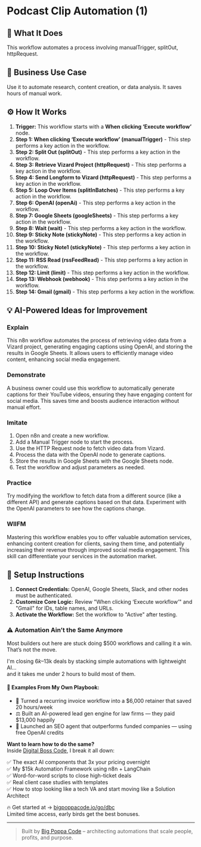 # Podcast Clip Automation (1)

## 🚀 What It Does
This workflow automates a process involving manualTrigger, splitOut, httpRequest.

## 💼 Business Use Case
Use it to automate research, content creation, or data analysis. It saves hours of manual work.

## ⚙️ How It Works
1.  **Trigger:** This workflow starts with a **When clicking ‘Execute workflow’** node.
2. **Step 1: When clicking ‘Execute workflow’ (manualTrigger)** - This step performs a key action in the workflow.
3. **Step 2: Split Out (splitOut)** - This step performs a key action in the workflow.
4. **Step 3: Retrieve Vizard Project (httpRequest)** - This step performs a key action in the workflow.
5. **Step 4: Send Longform to Vizard (httpRequest)** - This step performs a key action in the workflow.
6. **Step 5: Loop Over Items (splitInBatches)** - This step performs a key action in the workflow.
7. **Step 6: OpenAI (openAi)** - This step performs a key action in the workflow.
8. **Step 7: Google Sheets (googleSheets)** - This step performs a key action in the workflow.
9. **Step 8: Wait (wait)** - This step performs a key action in the workflow.
10. **Step 9: Sticky Note (stickyNote)** - This step performs a key action in the workflow.
11. **Step 10: Sticky Note1 (stickyNote)** - This step performs a key action in the workflow.
12. **Step 11: RSS Read (rssFeedRead)** - This step performs a key action in the workflow.
13. **Step 12: Limit (limit)** - This step performs a key action in the workflow.
14. **Step 13: Webhook (webhook)** - This step performs a key action in the workflow.
15. **Step 14: Gmail (gmail)** - This step performs a key action in the workflow.

## 💡 AI-Powered Ideas for Improvement
### Explain
This n8n workflow automates the process of retrieving video data from a Vizard project, generating engaging captions using OpenAI, and storing the results in Google Sheets. It allows users to efficiently manage video content, enhancing social media engagement.

### Demonstrate
A business owner could use this workflow to automatically generate captions for their YouTube videos, ensuring they have engaging content for social media. This saves time and boosts audience interaction without manual effort.

### Imitate
1. Open n8n and create a new workflow.
2. Add a Manual Trigger node to start the process.
3. Use the HTTP Request node to fetch video data from Vizard.
4. Process the data with the OpenAI node to generate captions.
5. Store the results in Google Sheets with the Google Sheets node.
6. Test the workflow and adjust parameters as needed.

### Practice
Try modifying the workflow to fetch data from a different source (like a different API) and generate captions based on that data. Experiment with the OpenAI parameters to see how the captions change.

### WIIFM
Mastering this workflow enables you to offer valuable automation services, enhancing content creation for clients, saving them time, and potentially increasing their revenue through improved social media engagement. This skill can differentiate your services in the automation market.

## 🔧 Setup Instructions
1. **Connect Credentials:** OpenAI, Google Sheets, Slack, and other nodes must be authenticated.
2. **Customize Core Logic:** Review "When clicking ‘Execute workflow’" and "Gmail" for IDs, table names, and URLs.
3. **Activate the Workflow:** Set the workflow to "Active" after testing.

### ⚠️ Automation Ain’t the Same Anymore

Most builders out here are stuck doing $500 workflows and calling it a win.  
That’s not the move.  

I'm closing $6k–$13k deals by stacking simple automations with lightweight AI...  
and it takes me under 2 hours to build most of them.

#### 🧠 Examples From My Own Playbook:
- 🔁 Turned a recurring invoice workflow into a $6,000 retainer that saved 20 hours/week  
- ⚖️ Built an AI-powered lead gen engine for law firms — they paid $13,000 happily  
- 🚀 Launched an SEO agent that outperforms funded companies — using free OpenAI credits  

**Want to learn how to do the same?**  
Inside [Digital Boss Code](https://bigpoppacode.io/go/dbc), I break it all down:

✅ The exact AI components that 3x your pricing overnight  
✅ My $15k Automation Framework using n8n + LangChain  
✅ Word-for-word scripts to close high-ticket deals  
✅ Real client case studies with templates  
✅ How to stop looking like a tech VA and start moving like a Solution Architect  

🔥 Get started at → [bigpoppacode.io/go/dbc](https://bigpoppacode.io/go/dbc)  
Limited time access, early birds get the best bonuses.

---
> Built by [Big Poppa Code](https://bigpoppacode.io) – architecting automations that scale people, profits, and purpose.
